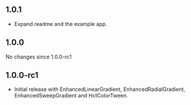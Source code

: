 ## 1.0.1

- Expand readme and the example app.

## 1.0.0

No changes since 1.0.0-rc1

## 1.0.0-rc1

- Initial release with EnhancedLinearGradient, EnhancedRadialGradient, EnhancedSweepGradient and HctColorTween.
